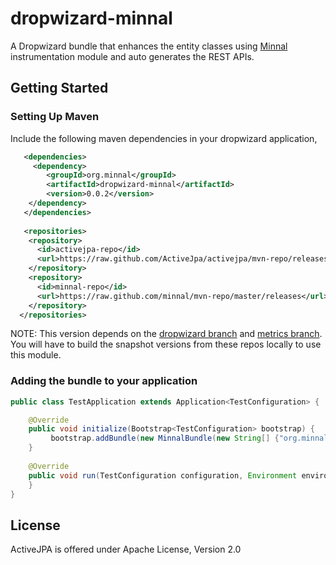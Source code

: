 dropwizard-minnal
=================

A Dropwizard bundle that enhances the entity classes using [Minnal](https://github.com/minnal/minnal) instrumentation module and auto generates the REST APIs.


Getting Started
---------------
### Setting Up Maven

Include the following maven dependencies in your dropwizard application,

```xml
   <dependencies>
     <dependency>
  		<groupId>org.minnal</groupId>
  		<artifactId>dropwizard-minnal</artifactId>
  		<version>0.0.2</version>
  	</dependency>
   </dependencies>
   
   <repositories>
    <repository>
      <id>activejpa-repo</id>
      <url>https://raw.github.com/ActiveJpa/activejpa/mvn-repo/releases</url>
    </repository>
    <repository>
      <id>minnal-repo</id>
      <url>https://raw.github.com/minnal/mvn-repo/master/releases</url>
    </repository>
  </repositories>
```

NOTE: This version depends on the [dropwizard branch](https://github.com/saadmufti/dropwizard/tree/jersey-2) and [metrics branch](https://github.com/saadmufti/metrics/tree/jersey2-upgrade). You will have to build the snapshot versions from these repos locally to use this module.

### Adding the bundle to your application

```java
public class TestApplication extends Application<TestConfiguration> {

	@Override
	public void initialize(Bootstrap<TestConfiguration> bootstrap) {
		 bootstrap.addBundle(new MinnalBundle(new String[] {"org.minnal.dropwizard.test"}));
	}
	
	@Override
	public void run(TestConfiguration configuration, Environment environment) throws Exception {
	}
}
```

License
-------
ActiveJPA is offered under Apache License, Version 2.0

